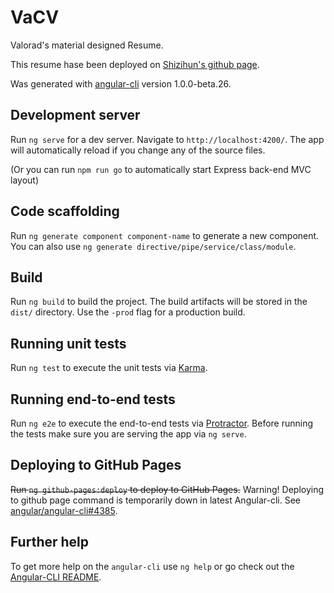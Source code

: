 # VaCV

Valorad's material designed Resume.

This resume hase been deployed on [Shizihun's github page](https://longyiszh.github.io/va-cv/).

Was generated with [angular-cli](https://github.com/angular/angular-cli) version 1.0.0-beta.26.

## Development server
Run `ng serve` for a dev server. Navigate to `http://localhost:4200/`. The app will automatically reload if you change any of the source files.

(Or you can run `npm run go` to automatically start Express back-end MVC layout)

## Code scaffolding

Run `ng generate component component-name` to generate a new component. You can also use `ng generate directive/pipe/service/class/module`.

## Build

Run `ng build` to build the project. The build artifacts will be stored in the `dist/` directory. Use the `-prod` flag for a production build.

## Running unit tests

Run `ng test` to execute the unit tests via [Karma](https://karma-runner.github.io).

## Running end-to-end tests

Run `ng e2e` to execute the end-to-end tests via [Protractor](http://www.protractortest.org/).
Before running the tests make sure you are serving the app via `ng serve`.

## Deploying to GitHub Pages

<del>Run `ng github-pages:deploy` to deploy to GitHub Pages.</del>
Warning! Deploying to github page command is temporarily down in latest Angular-cli. 
See [angular/angular-cli#4385](https://github.com/angular/angular-cli/pull/4385).

## Further help

To get more help on the `angular-cli` use `ng help` or go check out the [Angular-CLI README](https://github.com/angular/angular-cli/blob/master/README.md).
